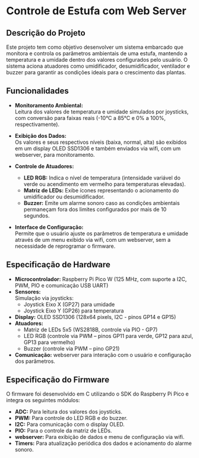 # Controle de Estufa com Web Server

## Descrição do Projeto

Este projeto tem como objetivo desenvolver um sistema embarcado que monitora e controla os parâmetros ambientais de uma estufa, mantendo a temperatura e a umidade dentro dos valores configurados pelo usuário. O sistema aciona atuadores como umidificador, desumidificador, ventilador e buzzer para garantir as condições ideais para o crescimento das plantas.

## Funcionalidades

- **Monitoramento Ambiental:**  
  Leitura dos valores de temperatura e umidade simulados por joysticks, com conversão para faixas reais (-10°C a 85°C e 0% a 100%, respectivamente).

- **Exibição dos Dados:**  
  Os valores e seus respectivos níveis (baixa, normal, alta) são exibidos em um display OLED SSD1306 e também enviados via wifi, com um webserver, para monitoramento.

- **Controle de Atuadores:**  
  - **LED RGB:** Indica o nível de temperatura (intensidade variável do verde ou acendimento em vermelho para temperaturas elevadas).  
  - **Matriz de LEDs:** Exibe ícones representando o acionamento do umidificador ou desumidificador.  
  - **Buzzer:** Emite um alarme sonoro caso as condições ambientais permaneçam fora dos limites configurados por mais de 10 segundos.

- **Interface de Configuração:**  
  Permite que o usuário ajuste os parâmetros de temperatura e umidade através de um menu exibido via wifi, com um webserver, sem a necessidade de reprogramar o firmware.

## Especificação de Hardware

- **Microcontrolador:** Raspberry Pi Pico W (125 MHz, com suporte a I2C, PWM, PIO e comunicação USB UART)
- **Sensores:**  
  Simulação via joysticks:
  - Joystick Eixo X (GP27) para umidade
  - Joystick Eixo Y (GP26) para temperatura
- **Display:** OLED SSD1306 (128x64 pixels, I2C - pinos GP14 e GP15)
- **Atuadores:**  
  - Matriz de LEDs 5x5 (WS2818B, controle via PIO - GP7)
  - LED RGB (controle via PWM – pinos GP11 para verde, GP12 para azul, GP13 para vermelho)
  - Buzzer (controle via PWM – pino GP21)
- **Comunicação:** webserver para interação com o usuário e configuração dos parâmetros.

## Especificação do Firmware

O firmware foi desenvolvido em C utilizando o SDK do Raspberry Pi Pico e integra os seguintes módulos:

- **ADC:** Para leitura dos valores dos joysticks.
- **PWM:** Para controle do LED RGB e do buzzer.
- **I2C:** Para comunicação com o display OLED.
- **PIO:** Para o controle da matriz de LEDs.
- **webserver:** Para exibição de dados e menu de configuração via wifi.
- **Timers:** Para atualização periódica dos dados e acionamento do alarme sonoro.
